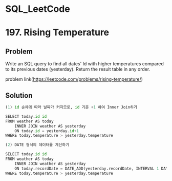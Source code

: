 # SQL_LeetCode

# 197. Rising Temperature

## Problem
Write an SQL query to find all dates' Id with higher temperatures compared to its previous dates (yesterday).
Return the result table in any order.

problem link(https://leetcode.com/problems/rising-temperature/)

## Solution


```python
(1) id 순차에 따라 날짜가 커지므로, id 기준 +1 하여 Inner Join하기

SELECT today.id id
FROM weather AS today
    INNER JOIN weather AS yesterday 
    ON today.id = yesterday.id+1
WHERE today.temperature > yesterday.temperature
```


```python
(2) DATE 형식의 데이터를 계산하기

SELECT today.id id
FROM weather AS today
    INNER JOIN weather AS yesterday 
    ON today.recordDate = DATE_ADD(yesterday.recordDate, INTERVAL 1 DAY)
WHERE today.temperature > yesterday.temperature


```
